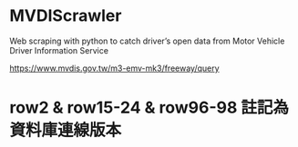 # MVDIScrawler
Web scraping with python to catch driver’s open data from Motor Vehicle Driver Information Service

https://www.mvdis.gov.tw/m3-emv-mk3/freeway/query

# row2 & row15-24 & row96-98 註記為資料庫連線版本
